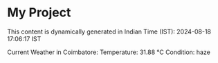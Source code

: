 # My Project

This content is dynamically generated in Indian Time (IST): 2024-08-18 17:06:17 IST


Current Weather in Coimbatore:
Temperature: 31.88 °C
Condition: haze
